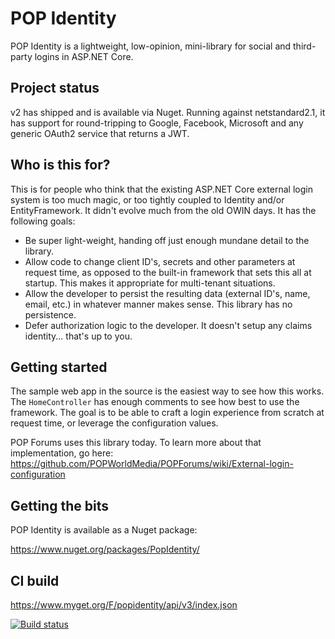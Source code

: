 # POP Identity

POP Identity is a lightweight, low-opinion, mini-library for social and third-party logins in ASP.NET Core.

## Project status
v2 has shipped and is available via Nuget. Running against netstandard2.1, it has support for round-tripping to Google, Facebook, Microsoft and any generic OAuth2 service that returns a JWT.

## Who is this for?
This is for people who think that the existing ASP.NET Core external login system is too much magic, or too tightly coupled to Identity and/or EntityFramework. It didn't evolve much from the old OWIN days. It has the following goals:
* Be super light-weight, handing off just enough mundane detail to the library.
* Allow code to change client ID's, secrets and other parameters at request time, as opposed to the built-in framework that sets this all at startup. This makes it appropriate for multi-tenant situations.
* Allow the developer to persist the resulting data (external ID's, name, email, etc.) in whatever manner makes sense. This library has no persistence.
* Defer authorization logic to the developer. It doesn't setup any claims identity... that's up to you.

## Getting started
The sample web app in the source is the easiest way to see how this works. The `HomeController` has enough comments to see how best to use the framework. The goal is to be able to craft a login experience from scratch at request time, or leverage the configuration values.

POP Forums uses this library today. To learn more about that implementation, go here: https://github.com/POPWorldMedia/POPForums/wiki/External-login-configuration

## Getting the bits
POP Identity is available as a Nuget package: 

https://www.nuget.org/packages/PopIdentity/ 

## CI build 
https://www.myget.org/F/popidentity/api/v3/index.json 

[![Build status](https://popw.visualstudio.com/POP%20Identity/_apis/build/status/POP%20Identity-ASP.NET%20Core-CI)](https://popw.visualstudio.com/POP%20Identity/_build/latest?definitionId=3)
